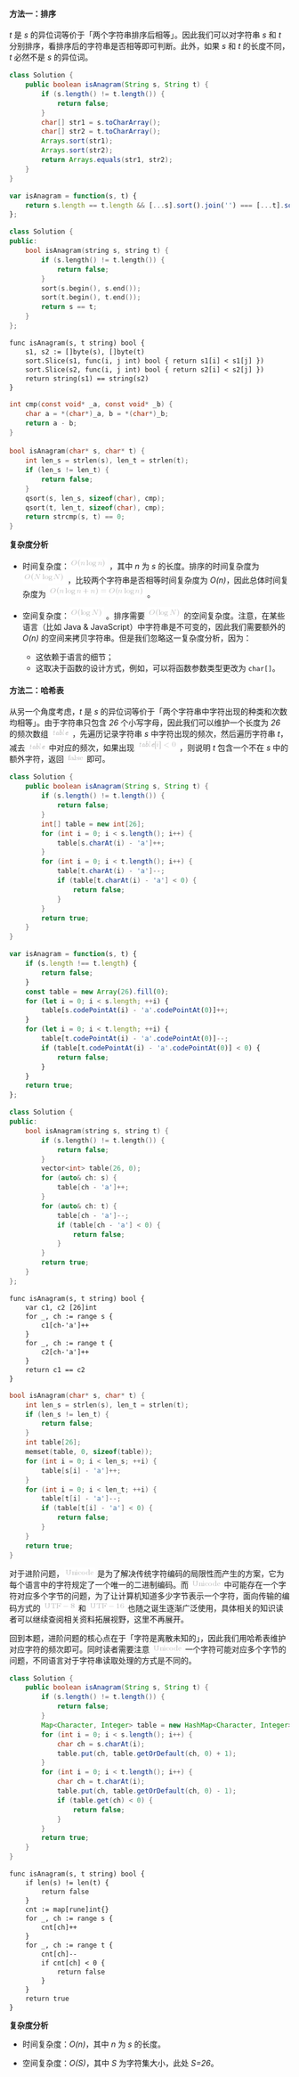 #### 方法一：排序

*t* 是 *s* 的异位词等价于「两个字符串排序后相等」。因此我们可以对字符串 *s* 和 *t* 分别排序，看排序后的字符串是否相等即可判断。此外，如果 *s* 和 *t* 的长度不同，*t* 必然不是 *s* 的异位词。

```Java [sol1-Java]
class Solution {
    public boolean isAnagram(String s, String t) {
        if (s.length() != t.length()) {
            return false;
        }
        char[] str1 = s.toCharArray();
        char[] str2 = t.toCharArray();
        Arrays.sort(str1);
        Arrays.sort(str2);
        return Arrays.equals(str1, str2);
    }
}
```

```JavaScript [sol1-JavaScript]
var isAnagram = function(s, t) {
    return s.length == t.length && [...s].sort().join('') === [...t].sort().join('')
};
```

```C++ [sol1-C++]
class Solution {
public:
    bool isAnagram(string s, string t) {
        if (s.length() != t.length()) {
            return false;
        }
        sort(s.begin(), s.end());
        sort(t.begin(), t.end());
        return s == t;
    }
};
```

```Golang [sol1-Golang]
func isAnagram(s, t string) bool {
    s1, s2 := []byte(s), []byte(t)
    sort.Slice(s1, func(i, j int) bool { return s1[i] < s1[j] })
    sort.Slice(s2, func(i, j int) bool { return s2[i] < s2[j] })
    return string(s1) == string(s2)
}
```

```C [sol1-C]
int cmp(const void* _a, const void* _b) {
    char a = *(char*)_a, b = *(char*)_b;
    return a - b;
}

bool isAnagram(char* s, char* t) {
    int len_s = strlen(s), len_t = strlen(t);
    if (len_s != len_t) {
        return false;
    }
    qsort(s, len_s, sizeof(char), cmp);
    qsort(t, len_t, sizeof(char), cmp);
    return strcmp(s, t) == 0;
}
```

**复杂度分析**

* 时间复杂度：![O(n\logn) ](./p__O_n_log_n__.png) ，其中 *n* 为 *s* 的长度。排序的时间复杂度为 ![O(n\logn) ](./p__O_nlog_n__.png) ，比较两个字符串是否相等时间复杂度为 *O(n)*，因此总体时间复杂度为 ![O(n\logn+n)=O(n\logn) ](./p__O_n_log_n+n_=O_nlog_n__.png) 。

* 空间复杂度：![O(\logn) ](./p__O_log_n__.png) 。排序需要 ![O(\logn) ](./p__O_log_n__.png)  的空间复杂度。注意，在某些语言（比如 Java & JavaScript）中字符串是不可变的，因此我们需要额外的 *O(n)* 的空间来拷贝字符串。但是我们忽略这一复杂度分析，因为：
   * 这依赖于语言的细节；
   * 这取决于函数的设计方式，例如，可以将函数参数类型更改为 `char[]`。

#### 方法二：哈希表

从另一个角度考虑，*t* 是 *s* 的异位词等价于「两个字符串中字符出现的种类和次数均相等」。由于字符串只包含 *26* 个小写字母，因此我们可以维护一个长度为 *26* 的频次数组 ![\textit{table} ](./p__textit{table}_.png) ，先遍历记录字符串 *s* 中字符出现的频次，然后遍历字符串 *t*，减去 ![\textit{table} ](./p__textit{table}_.png)  中对应的频次，如果出现 ![\textit{table}\[i\]<0 ](./p__textit{table}_i__0_.png) ，则说明 *t* 包含一个不在 *s* 中的额外字符，返回 ![\text{false} ](./p__text{false}_.png)  即可。

```Java [sol2-Java]
class Solution {
    public boolean isAnagram(String s, String t) {
        if (s.length() != t.length()) {
            return false;
        }
        int[] table = new int[26];
        for (int i = 0; i < s.length(); i++) {
            table[s.charAt(i) - 'a']++;
        }
        for (int i = 0; i < t.length(); i++) {
            table[t.charAt(i) - 'a']--;
            if (table[t.charAt(i) - 'a'] < 0) {
                return false;
            }
        }
        return true;
    }
}
```

```JavaScript [sol2-JavaScript]
var isAnagram = function(s, t) {
    if (s.length !== t.length) {
        return false;
    }
    const table = new Array(26).fill(0);
    for (let i = 0; i < s.length; ++i) {
        table[s.codePointAt(i) - 'a'.codePointAt(0)]++;
    }
    for (let i = 0; i < t.length; ++i) {
        table[t.codePointAt(i) - 'a'.codePointAt(0)]--;
        if (table[t.codePointAt(i) - 'a'.codePointAt(0)] < 0) {
            return false;
        }
    }
    return true;
};
```

```C++ [sol2-C++]
class Solution {
public:
    bool isAnagram(string s, string t) {
        if (s.length() != t.length()) {
            return false;
        }
        vector<int> table(26, 0);
        for (auto& ch: s) {
            table[ch - 'a']++;
        }
        for (auto& ch: t) {
            table[ch - 'a']--;
            if (table[ch - 'a'] < 0) {
                return false;
            }
        }
        return true;
    }
};
```

```Golang [sol2-Golang]
func isAnagram(s, t string) bool {
    var c1, c2 [26]int
    for _, ch := range s {
        c1[ch-'a']++
    }
    for _, ch := range t {
        c2[ch-'a']++
    }
    return c1 == c2
}
```

```C [sol2-C]
bool isAnagram(char* s, char* t) {
    int len_s = strlen(s), len_t = strlen(t);
    if (len_s != len_t) {
        return false;
    }
    int table[26];
    memset(table, 0, sizeof(table));
    for (int i = 0; i < len_s; ++i) {
        table[s[i] - 'a']++;
    }
    for (int i = 0; i < len_t; ++i) {
        table[t[i] - 'a']--;
        if (table[t[i] - 'a'] < 0) {
            return false;
        }
    }
    return true;
}
```

对于进阶问题，![\text{Unicode} ](./p__text{Unicode}_.png)  是为了解决传统字符编码的局限性而产生的方案，它为每个语言中的字符规定了一个唯一的二进制编码。而 ![\text{Unicode} ](./p__text{Unicode}_.png)  中可能存在一个字符对应多个字节的问题，为了让计算机知道多少字节表示一个字符，面向传输的编码方式的 ![\text{UTF}-8 ](./p__text{UTF}-8_.png)  和 ![\text{UTF}-16 ](./p__text{UTF}-16_.png)  也随之诞生逐渐广泛使用，具体相关的知识读者可以继续查阅相关资料拓展视野，这里不再展开。

回到本题，进阶问题的核心点在于「字符是离散未知的」，因此我们用哈希表维护对应字符的频次即可。同时读者需要注意 ![\text{Unicode} ](./p__text{Unicode}_.png)  一个字符可能对应多个字节的问题，不同语言对于字符串读取处理的方式是不同的。

```Java [sol3-Java]
class Solution {
    public boolean isAnagram(String s, String t) {
        if (s.length() != t.length()) {
            return false;
        }
        Map<Character, Integer> table = new HashMap<Character, Integer>();
        for (int i = 0; i < s.length(); i++) {
            char ch = s.charAt(i);
            table.put(ch, table.getOrDefault(ch, 0) + 1);
        }
        for (int i = 0; i < t.length(); i++) {
            char ch = t.charAt(i);
            table.put(ch, table.getOrDefault(ch, 0) - 1);
            if (table.get(ch) < 0) {
                return false;
            }
        }
        return true;
    }
}
```

```Golang [sol3-Golang]
func isAnagram(s, t string) bool {
    if len(s) != len(t) {
        return false
    }
    cnt := map[rune]int{}
    for _, ch := range s {
        cnt[ch]++
    }
    for _, ch := range t {
        cnt[ch]--
        if cnt[ch] < 0 {
            return false
        }
    }
    return true
}
```

**复杂度分析**

* 时间复杂度：*O(n)*，其中 *n* 为 *s* 的长度。

* 空间复杂度：*O(S)*，其中 *S* 为字符集大小，此处 *S=26*。